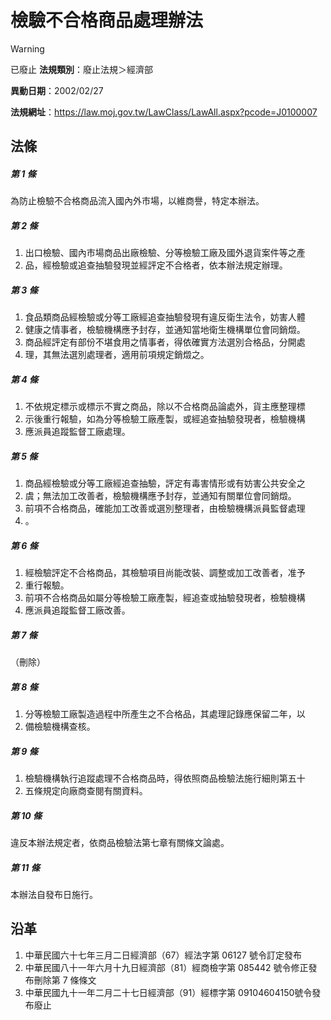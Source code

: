 # 檢驗不合格商品處理辦法


> [!WARNING]
> 已廢止
**法規類別**：廢止法規＞經濟部

**異動日期**：2002/02/27  

**法規網址**：https://law.moj.gov.tw/LawClass/LawAll.aspx?pcode=J0100007



## 法條
##### 第 1 條
為防止檢驗不合格商品流入國內外市場，以維商譽，特定本辦法。

##### 第 2 條
1. 出口檢驗、國內市場商品出廠檢驗、分等檢驗工廠及國外退貨案件等之產
1. 品，經檢驗或追查抽驗發現並經評定不合格者，依本辦法規定辦理。

##### 第 3 條
1. 食品類商品經檢驗或分等工廠經追查抽驗發現有違反衛生法令，妨害人體
1. 健康之情事者，檢驗機構應予封存，並通知當地衛生機構單位會同銷燬。
1. 商品經評定有部份不堪食用之情事者，得依確實方法選別合格品，分開處
1. 理，其無法選別處理者，適用前項規定銷燬之。

##### 第 4 條
1. 不依規定標示或標示不實之商品，除以不合格商品論處外，貨主應整理標
1. 示後重行報驗，如為分等檢驗工廠產製，或經追查抽驗發現者，檢驗機構
1. 應派員追蹤監督工廠處理。

##### 第 5 條
1. 商品經檢驗或分等工廠經追查抽驗，評定有毒害情形或有妨害公共安全之
1. 虞；無法加工改善者，檢驗機構應予封存，並通知有關單位會同銷燬。
1. 前項不合格商品，確能加工改善或選別整理者，由檢驗機構派員監督處理
1. 。

##### 第 6 條
1. 經檢驗評定不合格商品，其檢驗項目尚能改裝、調整或加工改善者，准予
1. 重行報驗。
1. 前項不合格商品如屬分等檢驗工廠產製，經追查或抽驗發現者，檢驗機構
1. 應派員追蹤監督工廠改善。

##### 第 7 條
（刪除）

##### 第 8 條
1. 分等檢驗工廠製造過程中所產生之不合格品，其處理記錄應保留二年，以
1. 備檢驗機構查核。

##### 第 9 條
1. 檢驗機構執行追蹤處理不合格商品時，得依照商品檢驗法施行細則第五十
1. 五條規定向廠商查閱有關資料。

##### 第 10 條
違反本辦法規定者，依商品檢驗法第七章有關條文論處。

##### 第 11 條
本辦法自發布日施行。

## 沿革
1. 中華民國六十七年三月二日經濟部（67）經法字第 06127  號令訂定發布
1. 中華民國八十一年六月十九日經濟部（81）經商檢字第 085442 號令修正發布刪除第 7  條條文
1. 中華民國九十一年二月二十七日經濟部（91）經標字第 09104604150號令發布廢止
